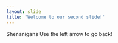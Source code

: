 ```yaml
---
layout: slide
title: "Welcome to our second slide!"
---
```

Shenanigans
Use the left arrow to go back!

